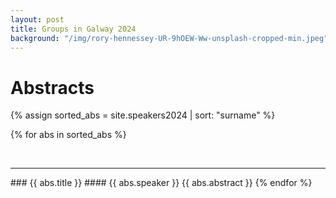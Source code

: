 ```yaml
---
layout: post
title: Groups in Galway 2024
background: "/img/rory-hennessey-UR-9hOEW-Ww-unsplash-cropped-min.jpeg"
---
```


# Abstracts

{% assign sorted_abs = site.speakers2024 | sort: "surname" %}

{% for abs in sorted_abs %}

<br>

---


<span id="{{ abs.surname }}">
### {{ abs.title }}
#### {{ abs.speaker }} 
{{ abs.abstract }}
{% endfor %}